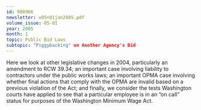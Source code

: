 ```yaml
---
id: 000966
newsletter: v05n01jan2005.pdf
volume_issue: 05-01
year: 2005
month: 1
topic: Public Bid Laws
subtopic: "Piggybacking" on Another Agency's Bid
---
```


Here we look at other legislative changes in 2004, particularly an amendment to RCW 39.34; an important case involving liability to contractors under the public works laws; an important OPMA case involving whether final actions that comply with the OPMA are invalid based on a previous violation of the Act; and finally, we consider the tests Washington courts have applied to see that a particular employee is in an “on call” status for purposes of the Washington Minimum Wage Act.